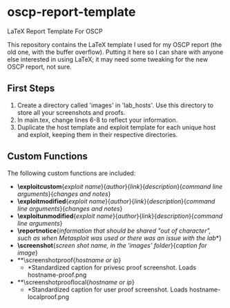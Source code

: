 # oscp-report-template
LaTeX Report Template For OSCP

This repository contains the LaTeX template I used for my OSCP report (the old one, with the buffer overflow). Putting it here so I can share with anyone else interested in using LaTeX; it may need some tweaking for the new OSCP report, not sure.

## First Steps

  1. Create a directory called 'images' in 'lab_hosts'. Use this directory to store all your screenshots and proofs.
  2. In main.tex, change lines 6-8 to reflect your information.
  3. Duplicate the host template and exploit template for each unique host and exploit, keeping them in their respective directories.

## Custom Functions

The following custom functions are included:

  - **\exploitcustom**{*exploit name*}{*author*}{*link*}{*description*}{*command line arguments*}{*changes and notes*}
  - **\exploitmodified**{*exploit name*}{*author*}{*link*}{*description*}{*command line arguments*}{*changes and notes*}
  - **\exploitunmodified**{*exploit name*}{*author*}{*link*}{*description*}{*command line arguments*}
  - **\reportnotice**{*information that should be shared "out of character", such as when Metasploit was used or there was an issue with the lab**}
  - **\screenshot**{*screen shot name, in the 'images' folder*}{*caption for image*}
  - **\screenshotproof{*hostname or ip*}
    - *Standardized caption for privesc proof screenshot. Loads hostname-proof.png
  - **\screenshotprooflocal{*hostname or ip*}
    - *Standardized caption for user proof screenshot. Loads hostname-localproof.png
 
